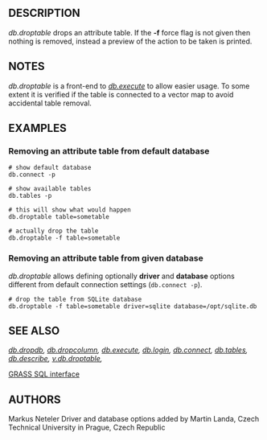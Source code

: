 ## DESCRIPTION

*db.droptable* drops an attribute table. If the **-f** force flag is not
given then nothing is removed, instead a preview of the action to be
taken is printed.

## NOTES

*db.droptable* is a front-end to *[db.execute](db.execute.md)* to allow
easier usage. To some extent it is verified if the table is connected to
a vector map to avoid accidental table removal.

## EXAMPLES

### Removing an attribute table from default database

```shell
# show default database
db.connect -p

# show available tables
db.tables -p

# this will show what would happen
db.droptable table=sometable

# actually drop the table
db.droptable -f table=sometable
```

### Removing an attribute table from given database

*db.droptable* allows defining optionally **driver** and **database**
options different from default connection settings (`db.connect -p`).

```shell
# drop the table from SQLite database
db.droptable -f table=sometable driver=sqlite database=/opt/sqlite.db
```

## SEE ALSO

*[db.dropdb](db.dropdb.md), [db.dropcolumn](db.dropcolumn.md),
[db.execute](db.execute.md), [db.login](db.login.md),
[db.connect](db.connect.md), [db.tables](db.tables.md),
[db.describe](db.describe.md), [v.db.droptable](v.db.droptable.md),*

[GRASS SQL interface](sql.md)

## AUTHORS

Markus Neteler
Driver and database options added by Martin Landa, Czech Technical
University in Prague, Czech Republic
